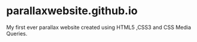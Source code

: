 # parallaxwebsite.github.io
My first ever parallax website created using HTML5 ,CSS3 and CSS Media Queries.
